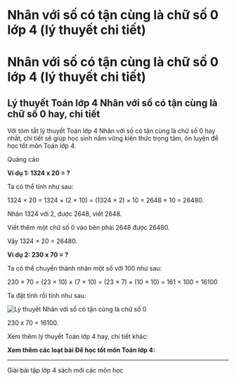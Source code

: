 # Nhân với số có tận cùng là chữ số 0 lớp 4 (lý thuyết chi tiết)

# Nhân với số có tận cùng là chữ số 0 lớp 4 (lý thuyết chi tiết)

## Lý thuyết Toán lớp 4 Nhân với số có tận cùng là chữ số 0 hay, chi tiết

Với tóm tắt lý thuyết Toán lớp 4 Nhân với số có tận cùng là chữ số 0 hay nhất, chi tiết sẽ giúp học sinh nắm vững kiến thức trọng tâm, ôn luyện để học tốt môn Toán lớp 4.

Quảng cáo

**Ví dụ 1: 1324 x 20 = ?**

Ta có thể tính như sau:

1324 × 20 = 1324 × (2 × 10) = (1324 × 2) × 10 = 2648 × 10 = 26480. 

Nhân 1324 với 2, được 2648, viết 2648.

Viết thêm một chữ số 0 vào bên phải 2648 được 26480.

Vậy 1324 × 20 = 26480. 

**Ví dụ 2: 230 x 70 = ?**

Ta có thể chuyển thành nhân một số với 100 như sau:

230 × 70 = (23 × 10) × (7 × 10) = (23 × 7) × (10 × 10) = 161 × 100 = 16100

Ta đặt tính rồi tính như sau:

![Lý thuyết Nhân với số có tận cùng là chữ số 0](https://vietjack.com/giai-toan-lop-4/images/ly-thuyet-nhan-voi-so-co-tan-cung-la-chu-so-0-94441.png)

230 x 70 = 16100.

Xem thêm lý thuyết Toán lớp 4 hay, chi tiết khác:

**Xem thêm các loạt bài Để học tốt môn Toán lớp 4:**

* * *

Giải bài tập lớp 4 sách mới các môn học
